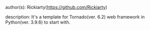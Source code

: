 author(s): Rickiarty(https://github.com/Rickiarty)

description:
	It's a template for Tornado(ver. 6.2) web framework in Python(ver. 3.9.6) to start with.

